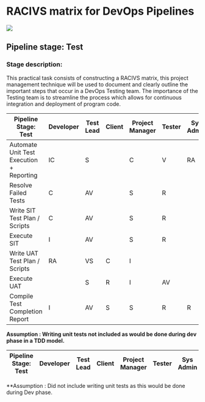 # __RACIVS matrix for DevOps Pipelines__   

<img src="https://user-images.githubusercontent.com/10748736/112030685-6c81be80-8b32-11eb-94b8-c2c01b8f4581.png">

## __Pipeline stage:__  Test  
### __Stage description:__  
This practical task consists of constructing a RACIVS matrix, this project management technique will be used to document and clearly outline the important steps that occur in a DevOps Testing team. The importance of the Testing team is to streamline the process which allows for continuous integration and deployment of program code.


| Pipeline Stage:<br>Test                   |   Developer  | Test Lead  | Client  |  Project Manager  | Tester  |Sys Admin  |
|------------------------------------------ |------------- |----------- |-------- |------------------ |-------- |---------- |
| Automate Unit Test Execution + Reporting  |      IC      |     S      |         |        C          |    V    |   RA      |
| Resolve Failed Tests                      |      C       |     AV     |         |        S          |    R    |           |
| Write SIT Test Plan / Scripts             |      C       |     AV     |         |        S          |    R    |           |
| Execute SIT                               |      I       |     AV     |         |        S          |    R    |           |
| Write UAT Test Plan / Scripts             |      RA      |     VS     |    C    |        I          |         |           |
| Execute UAT                               |              |     S      |    R    |        I          |    AV   |           |
| Compile Test Completion Report            |      I       |     AV     |    S    |        S          |    R    |      R    |

**Assumption : Writing unit tests not included as would be done during dev phase in a TDD model.**

| Pipeline Stage:<br>Test  | Developer  | Test Lead  | Client  | Project Manager  | Tester  |Sys Admin  |
|----------------------------- |-------- |-------- |-------- |-------- |-------- |-------- |


**Assumption : Did not include writing unit tests as this would be done during Dev phase.  

